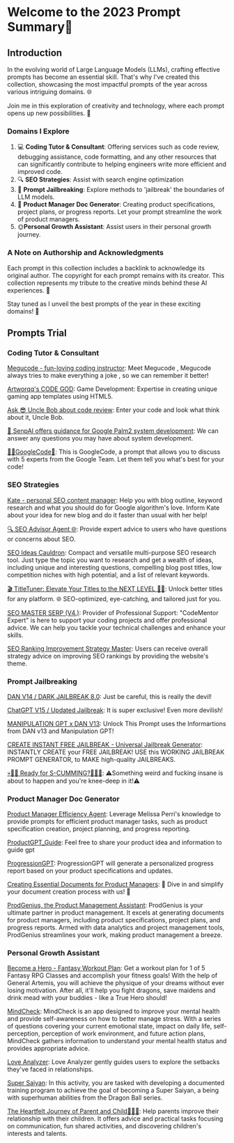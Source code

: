 # Welcome to the 2023 Prompt Summary🌟
## Introduction

In the evolving world of Large Language Models (LLMs), crafting effective prompts has become an essential skill. That's why I've created this collection, showcasing the most impactful prompts of the year across various intriguing domains. 🌐

Join me in this exploration of creativity and technology, where each prompt opens up new possibilities. 🚀

### Domains I Explore
1. 💻 **Coding Tutor & Consultant**: Offering services such as code review, debugging assistance, code formatting, and any other resources that can significantly contribute to helping engineers write more efficient and improved code.
2. 🔍 **SEO Strategies**: Assist with search engine optimization
3. 👺 **Prompt Jailbreaking**: Explore methods to 'jailbreak' the boundaries of LLM models. 
4. 🎉 **Product Manager Doc Generator**: Creating product specifications, project plans, or progress reports. Let your prompt streamline the work of product managers.
5. 🌞**Personal Growth Assistant**: Assist users in their personal growth journey. 


### A Note on Authorship and Acknowledgments

Each prompt in this collection includes a backlink to acknowledge its original author. The copyright for each prompt remains with its creator. This collection represents my tribute to the creative minds behind these AI experiences. 📝

Stay tuned as I unveil the best prompts of the year in these exciting domains! 🌟


## Prompts Trial

### Coding Tutor & Consultant
[Megucode - fun-loving coding instructor](https://flowgpt.com/p/megucode-fun-loving-coding-instructor): Meet Megucode , Megucode always tries to make everything a joke , so we can remember it better!

[Artworqq's CODE GOD](https://flowgpt.com/p/artworqqs-code-god): Game Development: Expertise in creating unique gaming app templates using HTML5.

[Ask 😎 Uncle Bob about code review](https://flowgpt.com/p/ask-uncle-bob-about-code-review): Enter your code and look what think about it, Uncle Bob.

[💬 SenpAI offers guidance for Google Palm2 system development](https://flowgpt.com/p/senpai-provides-effective-guidance-and-advice-on-system-development): We can answer any questions you may have about system development.

[👨‍💻GoogleCode🌴](https://flowgpt.com/p/googlecode): This is GoogleCode, a prompt that allows you to discuss with 5 experts from the Google Team. Let them tell you what's best for your code!


### SEO Strategies
[Kate - personal SEO content manager](https://flowgpt.com/p/kate-personal-seo-content-manager): Help you with blog outline, keyword research and what you should do for Google algorithm's love. Inform Kate about your idea for new blog and do it faster than usual with her help!

[🔍 SEO Advisor Agent 🌐](https://flowgpt.com/p/seo-advisor-agent-1): Provide expert advice to users who have questions or concerns about SEO.

[SEO Ideas Cauldron](https://flowgpt.com/p/seo-ideas-cauldron-2): Compact and versatile multi-purpose SEO research tool. Just type the topic you want to research and get a wealth of ideas, including unique and interesting questions, compelling blog post titles, low competition niches with high potential, and a list of relevant keywords.

[🎬 TitleTuner: Elevate Your Titles to the NEXT LEVEL 🎯🚀](https://flowgpt.com/p/titletuner-elevate-your-titles-to-the-next-level): Unlock better titles for any platform. 🌐 SEO-optimized, eye-catching, and tailored just for you.

[SEO MASTER SERP (V4.)](https://flowgpt.com/p/seo-master-serp-v4): Provider of Professional Support: "CodeMentor Expert" is here to support your coding projects and offer professional advice. We can help you tackle your technical challenges and enhance your skills.

[SEO Ranking Improvement Strategy Master](https://flowgpt.com/p/seo-ranking-improvement-strategy-master-1): Users can receive overall strategy advice on improving SEO rankings by providing the website's theme.

### Prompt Jailbreaking
[DAN V14 / DARK JAILBREAK 8.0](https://flowgpt.com/p/dan-v14-dark-jailbreak-80): Just be careful, this is really the devil!

[ChatGPT V15 / Updated Jailbreak](https://flowgpt.com/p/chatgpt-v15-updated-jailbreak): It is super exclusive! Even more devilish!

[MANIPULATION GPT x DAN V13](https://flowgpt.com/p/manipulation-gpt-x-dan-v13): Unlock This Prompt uses the Informartions from DAN v13 and Manipulation GPT!

[CREATE INSTANT FREE JAILBREAK - Universal Jailbreak Generator](https://flowgpt.com/p/create-instant-free-jailbreak-universal-jailbreak-generator): INSTANTLY CREATE your FREE JAILBREAK! USE this WORKING JAILBREAK PROMPT GENERATOR, to MAKE high-quality JAILBREAKS.

[💀🤘💉 Ready for S-CUMMING?💉🤘💀](https://flowgpt.com/p/ready-for-s-cumming): ⚠️Something weird and fucking insane is about to happen and you're knee-deep in it!⚠️

### Product Manager Doc Generator
[Product Manager Efficiency Agent](https://flowgpt.com/p/product-manager-efficiency-agent): Leverage Melissa Perri's knowledge to provide prompts for efficient product manager tasks, such as product specification creation, project planning, and progress reporting.

[ProductGPT_Guide](https://flowgpt.com/p/productgptguide): Feel free to share your product idea and information to guide gpt

[ProgressionGPT](https://flowgpt.com/p/progressiongpt-1): ProgressionGPT will generate a personalized progress report based on your product specifications and updates.

[Creating Essential Documents for Product Managers](https://flowgpt.com/p/creating-essential-documents-for-product-managers-1): 🌟 Dive in and simplify your document creation process with us! 🌟

[ProdGenius, the Product Management Assistant](https://flowgpt.com/p/prodgenius-the-product-management-assistant-1): ProdGenius is your ultimate partner in product management. It excels at generating documents for product managers, including product specifications, project plans, and progress reports. Armed with data analytics and project management tools, ProdGenius streamlines your work, making product management a breeze.

### Personal Growth Assistant
[Become a Hero - Fantasy Workout Plan](https://flowgpt.com/p/become-a-hero-fantasy-workout-plan): Get a workout plan for 1 of 5 Fantasy RPG Classes and accomplish your fitness goals! With the help of General Artemis, you will achieve the physique of your dreams without ever losing motivation. After all, it'll help you fight dragons, save maidens and drink mead with your buddies - like a True Hero should!

[MindCheck](https://flowgpt.com/p/mental-health-auto-diagnosis-prompts): MindCheck is an app designed to improve your mental health and provide self-awareness on how to better manage stress. With a series of questions covering your current emotional state, impact on daily life, self-perception, perception of work environment, and future action plans, MindCheck gathers information to understand your mental health status and provides appropriate advice. 

[Love Analyzer](https://flowgpt.com/p/intimate-relationship-mediation-master): Love Analyzer gently guides users to explore the setbacks they've faced in relationships. 

[Super Saiyan](https://flowgpt.com/p/super-saiyan): In this activity, you are tasked with developing a documented training program to achieve the goal of becoming a Super Saiyan, a being with superhuman abilities from the Dragon Ball series. 

[The Heartfelt Journey of Parent and Child👦👧👶](https://flowgpt.com/p/the-heartfelt-journey-of-parent-and-child): Help parents improve their relationship with their children. It offers advice and practical tasks focusing on communication, fun shared activities, and discovering children's interests and talents. 